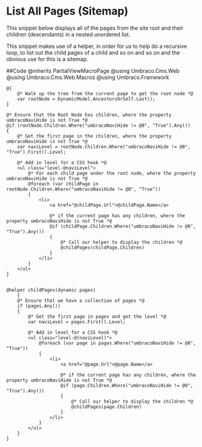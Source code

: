 # List All Pages (Sitemap)
This snippet below displays all of the pages from the site root and their children (descendants) in a nested unordered list.

This snippet makes use of a helper, in order for us to help do a recursive loop, to list out the child pages of a child and so on and so on and the obvious use for this is a sitemap.

##Code 
    @inherits PartialViewMacroPage
    @using Umbraco.Cms.Web
    @using Umbraco.Cms.Web.Macros
    @using Umbraco.Framework
    
    @{    
        @* Walk up the tree from the current page to get the root node *@
        var rootNode = DynamicModel.AncestorsOrSelf.Last();
    }
    
    @* Ensure that the Root Node has children, where the property umbracoNaviHide is not True *@
    @if (rootNode.Children.Where("umbracoNaviHide != @0", "True").Any())
    {
        @* Get the first page in the children, where the property umbracoNaviHide is not True *@
        var naviLevel = rootNode.Children.Where("umbracoNaviHide != @0", "True").First().Level;
        
        @* Add in level for a CSS hook *@
        <ul class="level-@naviLevel">            
            @* For each child page under the root node, where the property umbracoNaviHide is not True *@
            @foreach (var childPage in rootNode.Children.Where("umbracoNaviHide != @0", "True"))
            {
                <li>
                    <a href="@childPage.Url">@childPage.Name</a>
    
                    @* if the current page has any children, where the property umbracoNaviHide is not True *@
                    @if (childPage.Children.Where("umbracoNaviHide != @0", "True").Any())
                    {                    
                        @* Call our helper to display the children *@
                        @childPages(childPage.Children)
                    }
                </li>
            }
        </ul>
    }
    
    
    @helper childPages(dynamic pages)
        {
        @* Ensure that we have a collection of pages *@
        if (pages.Any())
        {
            @* Get the first page in pages and get the level *@
            var naviLevel = pages.First().Level;
            
            @* Add in level for a CSS hook *@
            <ul class="level-@(naviLevel)">
                @foreach (var page in pages.Where("umbracoNaviHide != @0", "True"))
                {
                    <li>
                        <a href="@page.Url">@page.Name</a>
                        
                        @* if the current page has any children, where the property umbracoNaviHide is not True *@
                        @if (page.Children.Where("umbracoNaviHide != @0", "True").Any())
                        {                        
                            @* Call our helper to display the children *@
                            @childPages(page.Children)
                        }
                    </li>
                }
            </ul>
        }
    }